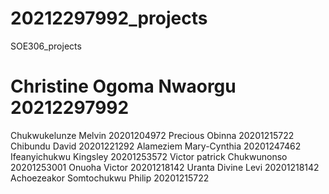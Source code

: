 # 20212297992_projects
SOE306_projects
# Christine Ogoma Nwaorgu 20212297992
Chukwukelunze Melvin 20201204972
Precious Obinna 20201215722
Chibundu David 20201221292
Alameziem Mary-Cynthia 20201247462
Ifeanyichukwu Kingsley 20201253572
Victor patrick Chukwunonso 20201253001
Onuoha Victor 20201218142
Uranta Divine Levi 20201218142
Achoezeakor Somtochukwu Philip 20201215722
